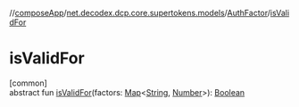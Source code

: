 //[composeApp](../../../index.md)/[net.decodex.dcp.core.supertokens.models](../index.md)/[AuthFactor](index.md)/[isValidFor](is-valid-for.md)

# isValidFor

[common]\
abstract fun [isValidFor](is-valid-for.md)(factors: [Map](https://kotlinlang.org/api/latest/jvm/stdlib/kotlin.collections/-map/index.html)&lt;[String](https://kotlinlang.org/api/latest/jvm/stdlib/kotlin/-string/index.html), [Number](https://kotlinlang.org/api/latest/jvm/stdlib/kotlin/-number/index.html)&gt;): [Boolean](https://kotlinlang.org/api/latest/jvm/stdlib/kotlin/-boolean/index.html)
